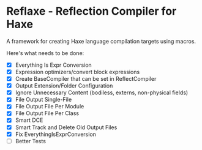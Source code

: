 # Reflaxe - Reflection Compiler for Haxe
A framework for creating Haxe language compilation targets using macros.

Here's what needs to be done:
- [x] Everything Is Expr Conversion
- [x] Expression optimizers/convert block expressions
- [x] Create BaseCompiler that can be set in ReflectCompiler
- [x] Output Extension/Folder Configuration
- [x] Ignore Unnecessary Content (bodiless, externs, non-physical fields)
- [x] File Output Single-File
- [x] File Output File Per Module
- [x] File Output File Per Class
- [x] Smart DCE
- [x] Smart Track and Delete Old Output Files
- [x] Fix EverythingIsExprConversion
- [ ] Better Tests
